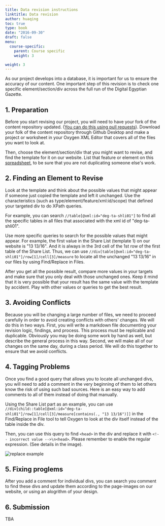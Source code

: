```yaml
---
title: Data revision instructions
linktitle: Data revision
author: huaqing
toc: true
type: book
date: "2016-09-30"
draft: false
menu:
  course-specific:
    parent: Course specific
    weight: 3

weight: 3
---
```

As our project develops into a database, it is important for us to ensure the accuracy of our content. One important step of this revision is to check one specific element/section/div across the full run of the Digital Egyptian Gazette.

## 1. Preparation
Before you start revising our project, you will need to have your fork of the
content repository updated. ([You can do this using pull requests](/how-to/digitization/github-instructions/#5-how-do-i-make-sure-that-my-content-fork-is-up-to-date)). Download your folk of the content repository through Github Desktop and make a project or worksheet in your Oxygen XML Editor that covers all of the files you want to look at. 

Then, choose the element/section/div that you might want to revise, and find the template for it on our website. List that feature or element on this [spreadsheet](https://docs.google.com/spreadsheets/d/187JP5PY11SP4sV1WWrDV3aC8riTQScX7tz6WF7_l_34/edit?usp=sharing), to be sure that you are not duplicating someone else's work.

## 2. Finding an Element to Revise
Look at the template and think about the possible values that might appear if someone just copied the template and left it unchanged. Use the characteristics (such as type/element/feature/xml:id/scope) that defined your targeted div to do XPath queries.

For example, you can search `//table[@xml:id="deg-ta-shli01"]` to find all the specific tables in all files that associated with the xml id of "deg-ta-shli01".

Use more specific queries to search for the possible values that might appear. For example, the first value in the Share List (template 1) on our website is "13 13/16". And it is always in the 3rd cell of the 1st row of the first table of the Share List. Thus, we can use `//div[table[@xml:id="deg-ta-shli01"]/row[1]/cell[3]/measure` to locate all the unchanged "13 13/16" in our files by using Find/Replace in Files.

After you get all the possible result, compare more values in your targets and make sure that you only deal with those unchanged ones. Keep it mind that it is very possible that your result has the same value with the template by accident. Play with other values or queries to get the best result.

## 3. Avoiding Conflicts
Because you will be changing a large number of files, we need to proceed carefully in order to avoid creating conflicts with others' changes. We will do this in two ways. First, you will write a markdown file documenting your revision logic, findings, and process. This process must be replicable and duplicable. Obviously you may be doing some work by hand as well, but describe the general process in this way. Second, we will make all of our changes on the same day, during a class period. We will do this together to ensure that we avoid conflicts.

## 4. Tagging Problems
Once you find a good query that allows you to locate all unchanged divs, you will need to add a comment in the very beginning of them to let others know the risk of using such bad sources. Here is an easy way to add comments to all of them instead of doing that manually.

Using the Share List part as an example, you can use `//div[child::table[@xml:id="deg-ta-shli01"]/row[1]/cell[3]/measure[contains(., "13 13/16")]]` in the Find/Replace in File tool to tell Oxygen to look at the div itself instead of the table inside the div.

Then, you can use this query to find `<head>` in the div and replace it with `<!-- incorrect value -->\n<head>`. Please remember to enable the regular expression. (See details in the image).

![replace example](data-revision-example.png)

## 5. Fixing proglems
After you add a comment for individual divs, you can search you comment to find these divs and update them according to the page-images on our website, or using an alogrithm of your design.

## 6. Submission
TBA